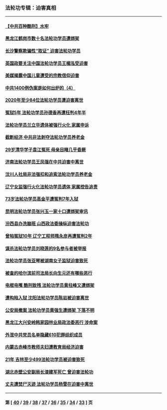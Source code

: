 ### 法轮功专辑：迫害真相
---
#### [【中共百种酷刑】水牢](../../pages/nf4379/n12643414.md) 
#### [黑龙江鹤岗市数十名法轮功学员遭绑架](../../pages/nf4379/n12647695.md) 
#### [长沙警察欺骗性“取证” 迫害法轮功学员](../../pages/nf4379/n12647561.md) 
#### [英国政要关注中国法轮功学员王楣泓受迫害](../../pages/nf4379/n12646757.md) 
#### [美媒揭露中国儿童遭受的宗教信仰迫害](../../pages/nf4379/n12646725.md) 
#### [中共1400例伪案是如何出炉的（4）](../../pages/nf4379/n12646615.md) 
#### [2020年至少84位法轮功学员遭迫害离世](../../pages/nf4379/n12644627.md) 
#### [冤狱5年 法轮功学员孙德香再遭枉判4年半](../../pages/nf4379/n12640696.md) 
#### [法轮功学员兰立华遗体被强行火化 家属申诉](../../pages/nf4379/n12639989.md) 
#### [截断经济 中共非法剥夺法轮功学员养老金](../../pages/nf4379/n12640201.md) 
#### [29岁清华学子袁江冤死 母亲目睹几乎昏厥](../../pages/nf4379/n12640938.md) 
#### [济南法轮功学员王凤强在中共迫害中离世](../../pages/nf4379/n12639999.md) 
#### [汶川人社局非法强扣和追索法轮功学员养老金](../../pages/nf4379/n12636081.md) 
#### [辽宁女监强行火化法轮功学员遗体 家属控告追责](../../pages/nf4379/n12627351.md) 
#### [73岁法轮功学员高金平遭冤判7年入狱](../../pages/nf4379/n12637697.md) 
#### [昆明法轮功学员张兴玉一家十口遭绑架审讯](../../pages/nf4379/n12635676.md) 
#### [汾西县办洗脑班 山西政法委操纵迫害法轮功](../../pages/nf4379/n12635493.md) 
#### [曾陷冤狱10年 辽宁工程师隋永彦再遭冤判2年](../../pages/nf4379/n12635363.md) 
#### [谋杀法轮功学员刘晓莲的9名参与者被举报](../../pages/nf4379/n12633703.md) 
#### [法轮功学员张亚琴被湖南女子监狱迫害致死](../../pages/nf4379/n12633485.md) 
#### [被查的哈尔滨前司法局长向生元还有哪些恶行](../../pages/nf4379/n12630357.md) 
#### [电棍电嘴 酷刑致残 法轮功学员黄柱峰又遭绑架](../../pages/nf4379/n12629949.md) 
#### [遭构陷入狱 沈阳法轮功学员陈岩被迫害离世](../../pages/nf4379/n12627670.md) 
#### [公安局撤案 法轮功学员黄强生遭绑架 下落不明](../../pages/nf4379/n12624692.md) 
#### [黑龙江大兴安岭韩家园林业局政法委恶行 涉命案](../../pages/nf4379/n12622815.md) 
#### [外泄中共党员名单隐藏610犯罪组织成员](../../pages/nf4379/n12623600.md) 
#### [内蒙古赤峰市教师夫妇遭教育局经济迫害](../../pages/nf4379/n12619911.md) 
#### [21年 吉林至少499法轮功学员被迫害致死](../../pages/nf4379/n12622195.md) 
#### [湖北赤壁公安副局长漆建军死亡 曾迫害法轮功](../../pages/nf4379/n12619423.md) 
#### [丈夫遭焚尸灭迹 法轮功学员杨雪在迫害中离世](../../pages/nf4379/n12617339.md) 

---
#### 第 [ [40](./40.md) / [39](./39.md) / [38](./38.md) / [37](./37.md) / [36](./36.md) / [35](./35.md) / [34](./34.md) / [33](./33.md) ] 页
